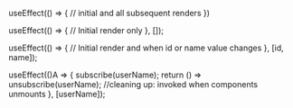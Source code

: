 useEffect(() => {
// initial and all subsequent renders
})

useEffect(() => {
// Initial render only
}, []);

useEffect(() => {
// Initial render and when id or name value changes
}, [id, name]);

useEffect(()A => {
	subscribe(userName);
	return () => unsubscribe(userName); //cleaning up: invoked when components unmounts
}, [userName]);
